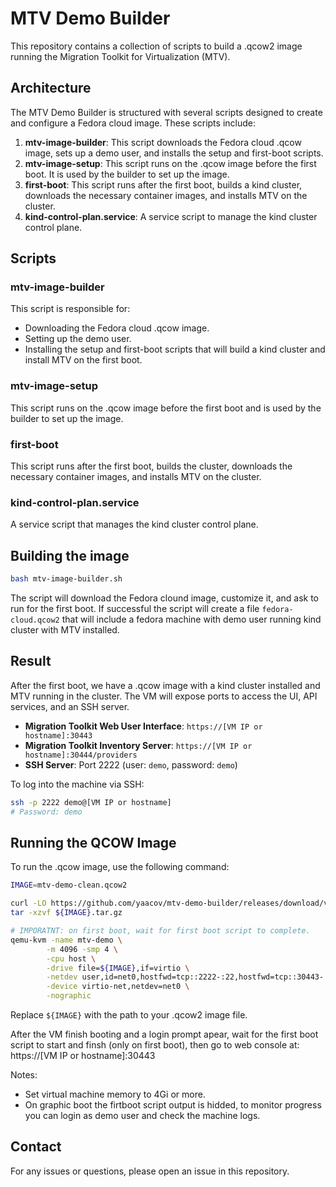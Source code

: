 # MTV Demo Builder

This repository contains a collection of scripts to build a .qcow2 image running the Migration Toolkit for Virtualization (MTV).

## Architecture

The MTV Demo Builder is structured with several scripts designed to create and configure a Fedora cloud image. These scripts include:

1. **mtv-image-builder**: This script downloads the Fedora cloud .qcow image, sets up a demo user, and installs the setup and first-boot scripts.
2. **mtv-image-setup**: This script runs on the .qcow image before the first boot. It is used by the builder to set up the image.
3. **first-boot**: This script runs after the first boot, builds a kind cluster, downloads the necessary container images, and installs MTV on the cluster.
4. **kind-control-plan.service**: A service script to manage the kind cluster control plane.

## Scripts

### mtv-image-builder
This script is responsible for:
- Downloading the Fedora cloud .qcow image.
- Setting up the demo user.
- Installing the setup and first-boot scripts that will build a kind cluster and install MTV on the first boot.

### mtv-image-setup
This script runs on the .qcow image before the first boot and is used by the builder to set up the image.

### first-boot
This script runs after the first boot, builds the cluster, downloads the necessary container images, and installs MTV on the cluster.

### kind-control-plan.service
A service script that manages the kind cluster control plane.

## Building the image

```sh
bash mtv-image-builder.sh
```

The script will download the Fedora clound image, customize it, and ask to run for the first boot.
If successful the script will create a file `fedora-cloud.qcow2` that will include a fedora machine with demo user running kind cluster with MTV installed.

## Result

After the first boot, we have a .qcow image with a kind cluster installed and MTV running in the cluster. The VM will expose ports to access the UI, API services, and an SSH server.

- **Migration Toolkit Web User Interface**: `https://[VM IP or hostname]:30443`
- **Migration Toolkit Inventory Server**: `https://[VM IP or hostname]:30444/providers`
- **SSH Server**: Port 2222 (user: `demo`, password: `demo`)

To log into the machine via SSH:
```sh
ssh -p 2222 demo@[VM IP or hostname]
# Password: demo
```

## Running the QCOW Image

To run the .qcow image, use the following command:
```sh
IMAGE=mtv-demo-clean.qcow2

curl -LO https://github.com/yaacov/mtv-demo-builder/releases/download/v0.0.2/${IMAGE}.tar.gz
tar -xzvf ${IMAGE}.tar.gz

# IMPORATNT: on first boot, wait for first boot script to complete.
qemu-kvm -name mtv-demo \
        -m 4096 -smp 4 \
        -cpu host \
        -drive file=${IMAGE},if=virtio \
        -netdev user,id=net0,hostfwd=tcp::2222-:22,hostfwd=tcp::30443-:30443,hostfwd=tcp::30444-:30444 \
        -device virtio-net,netdev=net0 \
        -nographic
```

Replace `${IMAGE}` with the path to your .qcow2 image file.

After the VM finish booting and a login prompt apear, wait for the first boot script to start and finsh (only on first boot), then go to web console at: https://[VM IP or hostname]:30443

Notes:
  - Set virtual machine memory to 4Gi or more.
  - On graphic boot the firtboot script output is hidded, to monitor progress you can login as demo user and check the machine logs.

## Contact

For any issues or questions, please open an issue in this repository.
